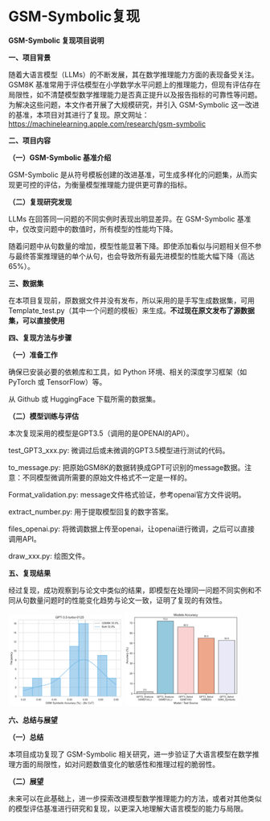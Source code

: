 # GSM-Symbolic复现

**GSM-Symbolic 复现项目说明**

**一、项目背景**

随着大语言模型（LLMs）的不断发展，其在数学推理能力方面的表现备受关注。GSM8K 基准常用于评估模型在小学数学水平问题上的推理能力，但现有评估存在局限性，如不清楚模型数学推理能力是否真正提升以及报告指标的可靠性等问题。为解决这些问题，本文作者开展了大规模研究，并引入 GSM-Symbolic 这一改进的基准，本项目对其进行了复现。原文网址：https://machinelearning.apple.com/research/gsm-symbolic

**二、项目内容**

**（一）GSM-Symbolic 基准介绍**

GSM-Symbolic 是从符号模板创建的改进基准，可生成多样化的问题集，从而实现更可控的评估，为衡量模型推理能力提供更可靠的指标。

**（二）复现研究发现**

LLMs 在回答同一问题的不同实例时表现出明显差异。在 GSM-Symbolic 基准中，仅改变问题中的数值时，所有模型的性能均下降。

随着问题中从句数量的增加，模型性能显著下降。即使添加看似与问题相关但不参与最终答案推理链的单个从句，也会导致所有最先进模型的性能大幅下降（高达 65%）。

**三、数据集**

在本项目复现前，原数据文件并没有发布，所以采用的是手写生成数据集，可用Template_test.py（其中一个问题的模板）来生成。**不过现在原文发布了源数据集，可以直接使用**

**四、复现方法与步骤**

**（一）准备工作**

确保已安装必要的依赖库和工具，如 Python 环境、相关的深度学习框架（如 PyTorch 或 TensorFlow）等。

从 Github 或 HuggingFace 下载所需的数据集。

**（二）模型训练与评估**

本次复现采用的模型是GPT3.5（调用的是OPENAI的API）。

test_GPT3_xxx.py: 微调过后或未微调的GPT3.5模型进行测试的代码。

to_message.py: 把原始GSM8K的数据转换成GPT可识别的message数据。注意：不同模型微调所需要的原始文件格式不一定是一样的。

Format_validation.py: message文件格式验证，参考openai官方文件说明。

extract_number.py: 用于提取模型回复的数字答案。

files_openai.py: 将微调数据上传至openai，让openai进行微调，之后可以直接调用API。

draw_xxx.py: 绘图文件。

**五、复现结果**

经过复现，成功观察到与论文中类似的结果，即模型在处理同一问题不同实例和不同从句数量问题时的性能变化趋势与论文一致，证明了复现的有效性。

<img src="image/方差图.png" width="45%"> <img src="image/准确率对比图.png" width="45%">

**六、总结与展望**

**（一）总结**

本项目成功复现了 GSM-Symbolic 相关研究，进一步验证了大语言模型在数学推理方面的局限性，如对问题数值变化的敏感性和推理过程的脆弱性。

**（二）展望**

未来可以在此基础上，进一步探索改进模型数学推理能力的方法，或者对其他类似的模型评估基准进行研究和复现，以更深入地理解大语言模型的能力与局限。
